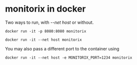 monitorix in docker
===================

Two ways to run, with *--net host* or without.

```docker run -it -p 8080:8080 monitorix```

```docker run -it --net host monitorix```

You may also pass a different port to the container using

```docker run -it --net host -e MONITORIX_PORT=1234 monitorix```


